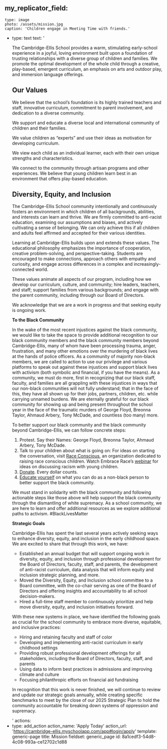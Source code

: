 my_replicator_field:
  -
    type: image
    photo: /assets/mission.jpg
    caption: 'Children engage in Meeting Time with friends.'
  -
    type: text
    text: '<p>The Cambridge-Ellis School provides a warm, stimulating early-school experience in a joyful, loving environment built upon a foundation of trusting relationships with a diverse group of children and families.&nbsp;We promote the optimal development of the whole child through a creative, play-based, emergent curriculum, an emphasis on arts and outdoor play, and immersion language offerings.&nbsp;&nbsp;</p><h2>Our Values</h2><p>We believe that the school’s foundation is its highly trained teachers and staff, innovative curriculum, commitment to parent involvement, and dedication to a diverse community.</p><p>We support and educate a diverse local and international community of children and their families.</p><p>We value children as “experts” and use their ideas as motivation for developing curriculum.</p><p>We view each child as an individual learner, each with their own unique strengths and characteristics.</p><p>We connect to the community through artisan programs and other experiences. We believe that young children learn best in an environment that offers play-based education.</p><h2>Diversity, Equity, and Inclusion</h2><p>The Cambridge-Ellis School community intentionally and continuously fosters an environment in which children of all backgrounds, abilities, and interests can learn and thrive. We are firmly committed to anti-racist education, examining our assumptions and biases, and actively cultivating a sense of belonging. We can only achieve this if all children and adults feel affirmed and accepted for their various identities.</p><p>Learning at Cambridge-Ellis builds upon and extends these values. The educational philosophy emphasizes the importance of cooperation, creative problem-solving, and perspective-taking. Students are encouraged to make connections, approach others with empathy and curiosity, and engage across differences in a complex and increasingly- connected world.</p><p>These values animate all aspects of our program, including how we develop our curriculum, culture, and community; hire leaders, teachers, and staff; support families from various backgrounds; and engage with the parent community, including through our Board of Directors.</p><p>We acknowledge that we are a work in progress and that seeking equity is ongoing work.</p><p><b>To the Black Community</b></p><p>In the wake of the most recent injustices against the black community, we would like to take the space to provide additional recognition to our black community members and the black community members beyond Cambridge-Ellis, many of whom have been processing trauma, anger, frustration, and many other emotions over the murdering of black lives at the hands of police officers. As a community of majority non-black members, we are called to action to use our privilege and various platforms to speak out against these injustices and support black lives with activism (both symbolic and financial, if you have the means). As a community, we must do more, first in recognizing that our black staff, faculty, and families are all grappling with these injustices in ways that our non-black communities will not fully understand; that in the face of this, they have all shown up for their jobs, partners, children, etc. while carrying unnamed burdens. We are eternally grateful for our black community for showing up and being present throughout the school year in the face of the traumatic murders of George Floyd, Breonna Taylor, Ahmaud Arbery, Tony McDade, and countless (too many) more.&nbsp;</p><p>To better support our black community and the black community beyond Cambridge-Ellis, we can follow concrete steps:&nbsp;</p><ol><li>Protest. Say their Names: George Floyd, Breonna Taylor, Ahmaud Arbery, Tony McDade.</li><li>Talk to your children about what is going on: For ideas on starting the conversation, visit&nbsp;<a href="http://www.raceconscious.org/workshops-and-consultations/">Race Conscious</a>, an organization dedicated to raising race conscious children. Watch Embrace Race’s&nbsp;<a href="https://www.embracerace.org/resources/how-do-i-make-sure-im-not-raising-the-next-amy-cooper">webinar</a>&nbsp;for ideas on discussing racism with young children.&nbsp;</li><li><a href="https://blacklivesmatter.com/">Donate</a>. Every dollar counts.</li><li><a href="https://embracingequity.org/blog/2020/5/31/our-liberation-is-bound-togethernbsp">Educate yourself</a>&nbsp;on what you can do as a non-black person to better support the black community.&nbsp;</li></ol><p>We must stand in solidarity with the black community and following actionable steps like those above will help support the black community through the dismantling of white supremacy. As a school community, we are here to learn and offer additional resources as we explore additional paths to activism. #BlackLivesMatter</p><p><b>Strategic Goals</b></p><p>Cambridge-Ellis has spent the last several years actively seeking ways to enhance diversity, equity, and inclusion in the early childhood space. We are excited to share that through this work, we have:</p><ul><li>Established an annual budget that will support ongoing work in diversity, equity, and inclusion through professional development for the Board of Directors, faculty, staff, and parents, the development of anti-racist curriculum, data analysis that will inform equity and inclusion strategic planning, and more.&nbsp;</li><li>Moved the Diversity, Equity, and Inclusion school committee to a Board committee, with the co-chair serving as one of the Board of Directors and offering insights and accountability to all school decision-makers.&nbsp;</li><li>Hired a full-time staff member to continuously prioritize and help move diversity, equity, and inclusion initiatives forward.&nbsp;</li></ul><p>With these new systems in place, we have identified the following goals as crucial for the school community to embrace more diverse, equitable, and inclusive practices:</p><ul><li>Hiring and retaining faculty and staff of color</li><li>Developing and implementing anti-racist curriculum in early childhood settings</li><li>Providing robust professional development offerings for all stakeholders, including the Board of Directors, faculty, staff, and parents</li><li>Using data to inform best practices in admissions and improving climate and culture</li><li>Focusing philanthropic efforts on financial aid fundraising&nbsp;</li></ul><p>In recognition that this work is never finished, we will continue to review and update our strategic goals annually, while creating specific benchmarks to meet by the close of our 2025 Strategic Plan to hold the community accountable for breaking down systems of oppression and supremacy.</p>'
actions:
  -
    type: add_action
    action_name: 'Apply Today'
    action_url: 'https://cambridge-ellis.myschoolapp.com/app#login/apply'
template: generic-page
title: Mission
fieldset: generic_page
id: 8a1cedf3-54d8-4c08-993a-ce12702c1d88
